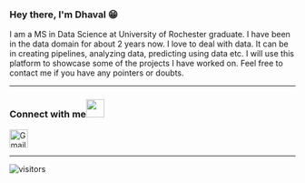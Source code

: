 
### Hey there, I'm Dhaval :grin:
I am a MS in Data Science at University of Rochester graduate. I have been in the data domain for about 2 years now. I love to deal with data. It can be in creating pipelines, analyzing data, predicting using data etc. I will use this platform to showcase some of the projects I have worked on. Feel free to contact me if you have any pointers or doubts.



***

### Connect with me<img src="https://github.com/TheDudeThatCode/TheDudeThatCode/blob/master/Assets/Handshake.gif" height="32px">
[<img src="https://cdn.svgporn.com/logos/google-gmail.svg" alt="Gmail logo" height="32">](mailto:dhaval.garg@outlook.com) 

***

![visitors](https://visitor-badge.laobi.icu/badge?page_id=dhavalgarg.dhavalgarg)
